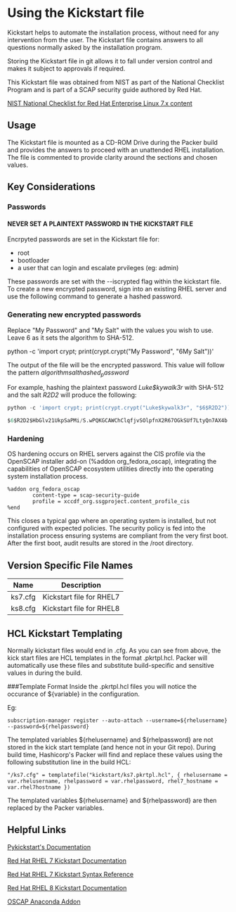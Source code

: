 # Using the Kickstart file
Kickstart helps to automate the installation process, without need for any intervention from the user. The Kickstart file contains answers to all questions normally asked by the installation program.

Storing the Kickstart file in git allows it to fall under version control and makes it subject to approvals if required.

This Kickstart file was obtained from NIST as part of the National Checklist Program and is part of a SCAP security guide authored by Red Hat.

[NIST National Checklist for Red Hat Enterprise Linux 7.x content](https://nvd.nist.gov/ncp/checklist/811)

## Usage
The Kickstart file is mounted as a CD-ROM Drive during the Packer build and provides the answers to proceed with an unattended RHEL installation.  The file is commented to provide clarity around the sections and chosen values.

## Key Considerations
### Passwords

#### NEVER SET A PLAINTEXT PASSWORD IN THE KICKSTART FILE

Encrpyted passwords are set in the Kickstart file for:

* root
* bootloader
* a user that can login and escalate prvileges (eg: admin)

These passwords are set with the --iscrypted flag within the kickstart file. To create a new encrypted password, sign into an existing RHEL server and use the following command to generate a hashed password.

### Generating new encrypted passwords

Replace "My Password" and "My Salt" with the values you wish to use.  Leave $6$ as it sets the algorithm to SHA-512.

python -c 'import crypt; print(crypt.crypt("My Password", "$6$My Salt"))'

The output of the file will be the encrypted password.  This value will follow the pattern *$algorithm$salt$hashed_password$*

For example, hashing the plaintext password *Luke$kywalk3r* with SHA-512 and the salt *R2D2* will produce the following:

```python
python -c 'import crypt; print(crypt.crypt("Luke$kywalk3r", "$6$R2D2"))'

$6$R2D2$HbGlv21UkpSaPMi/S.wPQKGCAWChClqfjvSOlpfnX2R67OGkSUf7LtyQn7AX4b.UyRZ5x/bsSxrYfGLuwXO8A/
```

### Hardening

OS hardening occurs on RHEL servers against the CIS profile via the OpenSCAP installer add-on (%addon org_fedora_oscap), integrating the capabilities of OpenSCAP ecosystem utilities directly into the operating system installation process.


```
%addon org_fedora_oscap
        content-type = scap-security-guide
        profile = xccdf_org.ssgproject.content_profile_cis
%end
```

This closes a typical gap where an operating system is installed, but not configured with expected policies. The security policy is fed into the installation process ensuring systems are compliant from the very first boot. After the first boot, audit results are stored in the /root directory.


## Version Specific File Names
| Name | Description |
|------|-------------|
| ks7.cfg | Kickstart file for RHEL7 |
| ks8.cfg | Kickstart file for RHEL8 |


## HCL Kickstart Templating
Normally kickstart files would end in <filename>.cfg.   As you can see from above, the kick start files are HCL templates in the format <filename>.pkrtpl.hcl.    Packer will automatically use these files and substitute build-specific and sensitive values in during the build.

###Template Format
Inside the <filename>.pkrtpl.hcl files you will notice the occurance of ${variable} in the configuration.

Eg: 
```
subscription-manager register --auto-attach --username=${rhelusername} --password=${rhelpassword}
```
The templated variables ${rhelusername} and ${rhelpassword} are not stored in the kick start template (and hence not in your Git repo).
During build time, Hashicorp's Packer will find and replace these values using the following substitution line in the build HCL:
```
"/ks7.cfg" = templatefile("kickstart/ks7.pkrtpl.hcl", { rhelusername = var.rhelusername, rhelpassword = var.rhelpassword, rhel7_hostname = var.rhel7hostname })
```

The templated variables ${rhelusername} and ${rhelpassword} are then replaced by the Packer variables.

## Helpful Links

[Pykickstart's Documentation](https://pykickstart.readthedocs.io/en/latest/)

[Red Hat RHEL 7 Kickstart Documentation](https://access.redhat.com/documentation/en-us/red_hat_enterprise_linux/7/html/installation_guide/sect-kickstart-howto)

[Red Hat RHEL 7 Kickstart Syntax Reference](https://access.redhat.com/documentation/en-us/red_hat_enterprise_linux/7/html/installation_guide/sect-kickstart-syntax)

[Red Hat RHEL 8 Kickstart Documentation](https://access.redhat.com/documentation/en-us/red_hat_enterprise_linux/8/html/performing_an_advanced_rhel_installation/performing_an_automated_installation_using_kickstart)

[OSCAP Anaconda Addon](https://www.open-scap.org/tools/oscap-anaconda-addon/)
